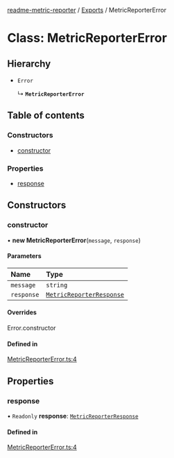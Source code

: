 [readme-metric-reporter](../README.md) / [Exports](../modules.md) / MetricReporterError

# Class: MetricReporterError

## Hierarchy

- `Error`

  ↳ **`MetricReporterError`**

## Table of contents

### Constructors

- [constructor](MetricReporterError.md#constructor)

### Properties

- [response](MetricReporterError.md#response)

## Constructors

### constructor

• **new MetricReporterError**(`message`, `response`)

#### Parameters

| Name | Type |
| :------ | :------ |
| `message` | `string` |
| `response` | [`MetricReporterResponse`](../interfaces/MetricReporterResponse.md) |

#### Overrides

Error.constructor

#### Defined in

[MetricReporterError.ts:4](https://github.com/igrek8/readme-metric-reporter/blob/2a81fee/src/MetricReporterError.ts#L4)

## Properties

### response

• `Readonly` **response**: [`MetricReporterResponse`](../interfaces/MetricReporterResponse.md)

#### Defined in

[MetricReporterError.ts:4](https://github.com/igrek8/readme-metric-reporter/blob/2a81fee/src/MetricReporterError.ts#L4)
